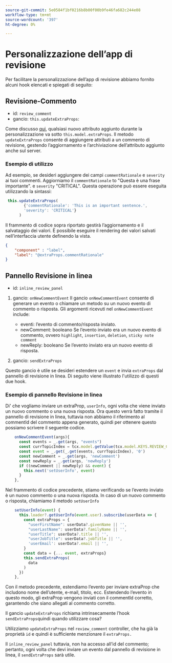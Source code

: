 ```yaml
---
source-git-commit: 5e0584f1bf0216b8b00f00b9fe46fa682c244e08
workflow-type: tm+mt
source-wordcount: '397'
ht-degree: 0%

---
```

# Personalizzazione dell’app di revisione

Per facilitare la personalizzazione dell’app di revisione abbiamo fornito alcuni hook elencati e spiegati di seguito:

## Revisione-Commento

- id: `review_comment`
- gancio: `this.updateExtraProps`:

Come discusso [qui](../../aem_guides_framework/basic_customisation.md), qualsiasi nuovo attributo aggiunto durante la personalizzazione va sotto `this.model.extraProps`. Il metodo `updateExtraProps` consente di aggiungere attributi a un commento di revisione, gestendo l’aggiornamento e l’archiviazione dell’attributo aggiunto anche sul server.

### Esempio di utilizzo

Ad esempio, se desideri aggiungere dei campi `commentRationale` e `severity` ai tuoi commenti.
Aggiorniamo il `commentRationale` to &quot;Questa è una frase importante&quot;. e `severity` &quot;CRITICAL&quot;.
Questa operazione può essere eseguita utilizzando la sintassi:

```typescript
 this.updateExtraProps(
        {'commentRationale': 'This is an important sentence.',
        'severity': 'CRITICAL'}
      )
```

Il frammento di codice sopra riportato gestirà l’aggiornamento e il salvataggio dei valori. È possibile eseguire il rendering dei valori salvati nell’interfaccia utente definendo la vista.

```JSON
{
    "component" : "label",
    "label": "@extraProps.commentRationale"
}
```

## Pannello Revisione in linea

- id: `inline_review_panel`

1. gancio: `onNewCommentEvent`
Il gancio `onNewCommentEvent` consente di generare un evento o chiamare un metodo su un nuovo evento di commento o risposta.
Gli argomenti ricevuti nel `onNewCommentEvent` include:
   - eventi: l’evento di commento/risposta inviato.
   - newComment: booleano Se l’evento inviato era un nuovo evento di commento, ovvero `highlight`, `insertion`, `deletion`, `sticky note comment`
   - newReply: booleano Se l’evento inviato era un nuovo evento di risposta.

2. gancio: `sendExtraProps`

Questo gancio è utile se desideri estendere un `event` e invia `extraProps` dal pannello di revisione in linea. Di seguito viene illustrato l&#39;utilizzo di questi due hook.

### Esempio di pannello Revisione in linea

Di&#39; che vogliamo inviare un extraProp, `userInfo`, ogni volta che viene inviato un nuovo commento o una nuova risposta. Ora questo verrà fatto tramite il pannello di revisione in linea, tuttavia non abbiamo il riferimento al commentId del commento appena generato, quindi per ottenere questo possiamo scrivere il seguente codice.

```typescript
    onNewCommentEvent(args){
      const events = _.get(args, "events")
      const currTopicIndex = tcx.model.getValue(tcx.model.KEYS.REVIEW_CURR_TOPIC) || this.model.currTopicIndex || "0"
      const event = _.get(_.get(events, currTopicIndex), '0')
      const newComment = _.get(args, 'newComment')
      const newReply = _.get(args, 'newReply')
      if ((newComment || newReply) && event) {
        this.next('setUserInfo', event)
      }
    },
```

Nel frammento di codice precedente, stiamo verificando se l’evento inviato è un nuovo commento o una nuova risposta. In caso di un nuovo commento o risposta, chiamiamo il metodo `setUserInfo`

```typescript
    setUserInfo(event) {
      this.loader?.getUserInfo(event.user).subscribe(userData => {
        const extraProps = {
          "userFirstName": userData?.givenName || '',
          "userLastName": userData?.familyName || '',
          "userTitle": userData?.title || '',
          "userJobTitle": userData?.jobTitle || '',
          'userEmail': userData?.email || '',
        }
        const data = {... event, extraProps}
        this.sendExtraProps(
          data
        )
      })
    },
```

Con il metodo precedente, estendiamo l’evento per inviare extraProp che includono nome dell’utente, e-mail, titolo, ecc. Estendendo l’evento in questo modo, gli extraProp vengono inviati con il commentId corretto, garantendo che siano allegati al commento corretto.

Il gancio `updateExtraProps` richiama intrinsecamente l’hook `sendExtraProps`quindi quando utilizzare cosa?

Utilizziamo `updateExtraProps` nel `review_comment` controller, che ha già la proprietà `id` e quindi è sufficiente menzionare il `extraProps.`

Il `inline_review_panel` tuttavia, non ha accesso all’id del commento; pertanto, ogni volta che devi inviare un evento dal pannello di revisione in linea, il `sendExtraProps` sarà utile.
